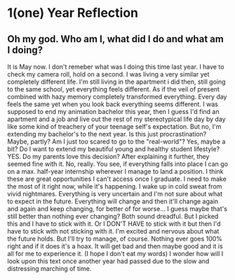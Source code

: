 # 1(one) Year Reflection
## Oh my god. Who am I, what did I do and what am I doing?
  It is May now. I don't remeber what was I doing this time last year. I have to check my camera roll, hold on a second. I was living a very similar yet completely different life. I'm still living in the apartment i did then, still going to the same school, yet everything feels different. As if the veil of present combined with hazy memory completely transformed everything. Every day feels the same yet when you look back everything seems different. I was supposed to end my animation bachelor this year, then I guess I'd find an apartment and a job and live out the rest of my stereotypical life day by day like some kind of treachery of your teenage self's expectation. But no, I'm extending my bachelor's to the next year. Is this just procrastination? Maybe, partly? Am I just too scared to go to the "real-world"? Yes, maybe a bit? Do I want to extend my beautiful young and healthy student lifestyle? YES. Do my parents love this decision? After explaining it further, they seemed fine with it. No, really. You see, if everything falls into place I can go on a max. half-year internship wherever I manage to land a position. I think these are great opportunities I can't access once I graduate. I need to make the most of it right now, while it's happening. 
  I wake up in cold sweat from vivid nightmares. Everything is very uncertain and I'm not sure about what to expect in the future. Everything will change and then it'll change again and again and keep changing, for better of for worse... I guess maybe that's still better than nothing ever changing? Both sound dreadful. But I picked this and I have to stick with it. Or I DON'T HAVE to stick with it but then I'd have to stick with not sticking with it. I'm excited and nervous about what the future holds. But I'll try to manage, of course.
  Nothing ever goes 100% right and if it does it's a hoax. It will get bad and then maybe good and it is all for me to experience it. (I hope I don't eat my words) I wonder how will I look upon this text once another year had passed due to the slow and distressing marching of time.
